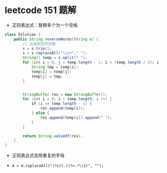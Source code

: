 # leetcode 151 题解

- 正则表达式：替换多个为一个空格

```java
class Solution {
    public String reverseWords(String s) {
        // 去掉前后的空格
        s = s.trim();
        s = s.replaceAll("\\s+"," ");
        String[] temp = s.split(" ");
        for (int i = 0, j = temp.length - 1; i < (temp.length / 2); i ++, j --) {
            String tmp = temp[i];
            temp[i] = temp[j];
            temp[j] = tmp;
        }


        StringBuffer res = new StringBuffer();
        for (int i = 0; i < temp.length; i ++) {
            if (i == temp.length - 1) {
                res.append(temp[i]);
            } else {
                res.append(temp[i]).append(" ");
            }
        }

        return String.valueOf(res);
    }
}
```

- 正则表达式去除重复的字母

- ```
  A = A.replaceAll("(?s)(.)(?=.*\\1)", "");
  ```

